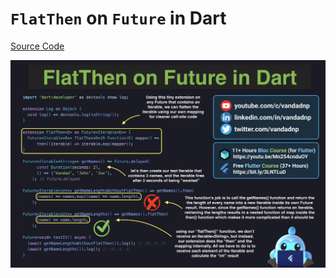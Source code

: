 # `FlatThen` on `Future` in Dart

[Source Code](flatthen-on-future-in-dart.dart)

![](flatthen-on-future-in-dart.jpg)
